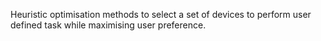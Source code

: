 Heuristic optimisation methods to select a set of devices to perform user defined task while maximising user preference. 
